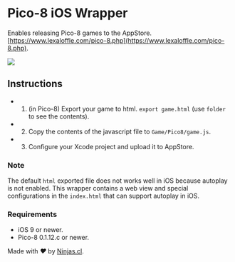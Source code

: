 # Pico-8 iOS Wrapper

Enables releasing Pico-8 games to the AppStore.
[https://www.lexaloffle.com/pico-8.php](https://www.lexaloffle.com/pico-8.php).

![](https://user-images.githubusercontent.com/292738/62010641-6eb42f80-b13b-11e9-9efc-2bf9b0dcbbfc.png)

## Instructions

- 1. (in Pico-8) Export your game to html. `export game.html` (use `folder` to see the contents).
- 2. Copy the contents of the javascript file to `Game/Pico8/game.js`.
- 3. Configure your Xcode project and upload it to AppStore.

### Note

The default `html` exported file does not works well in iOS because
autoplay is not enabled. This wrapper contains a web view
and special configurations in the `index.html` that can support autoplay in iOS.

### Requirements

- iOS 9 or newer.
- Pico-8 0.1.12.c or newer.

Made with <i class="fa fa-heart">&#9829;</i> by <a href="http://ninjas.cl" target="_blank">Ninjas.cl</a>.
